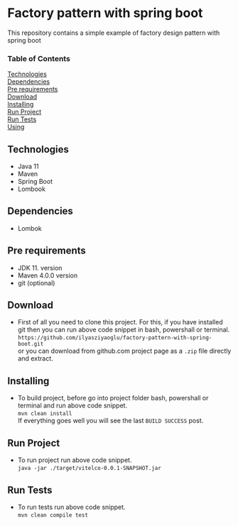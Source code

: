 # Factory pattern with spring boot

This repository contains a simple example of factory design pattern with spring boot

### Table of Contents  
[Technologies](#technologies)<br>
[Dependencies](#dependencies)<br>
[Pre requirements](#requirements)<br>
[Download](#download)<br>
[Installing](#installing)<br>
[Run Project](#run)<br>
[Run Tests](#runtests)<br>
[Using](#using)

<a name="technologies"/></a>
## Technologies
  * Java 11
  * Maven
  * Spring Boot
  * Lombook
  
<a name="dependencies"/></a>
## Dependencies
  * Lombok

<a name="requirements"/></a>
## Pre requirements
  * JDK 11. version
  * Maven 4.0.0 version
  * git (optional)

<a name="download"/></a>
## Download
  * First of all you need to clone this project. For this, if you have installed git then you can run above code snippet in bash, powershall or terminal.<br>
      `https://github.com/ilyasziyaoglu/factory-pattern-with-spring-boot.git`<br>
    or you can download from github.com project page as a `.zip` file directly and extract.

<a name="installing"/></a>
## Installing
  * To build project, before go into project folder bash, powershall or terminal and run above code snippet.<br>
    `mvn clean install`<br>
    If everything goes well you will see the last `BUILD SUCCESS` post.
  
<a name="run"/></a>
## Run Project
  * To run project run above code snippet.<br>
    `java -jar ./target/vitelco-0.0.1-SNAPSHOT.jar`<br>

<a name="runtests"/></a>
## Run Tests
  * To run tests run above code snippet.<br>
    `mvn clean compile test`<br>
